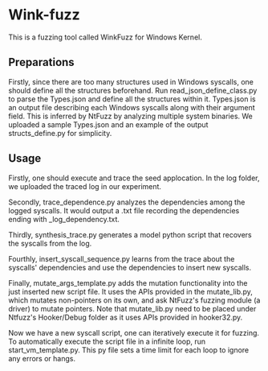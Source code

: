 # Wink-fuzz
This is a fuzzing tool called WinkFuzz for Windows Kernel.

## Preparations
Firstly, since there are too many structures used in Windows syscalls, one should define all the structures beforehand. Run read_json_define_class.py to parse the Types.json and define all the structures within it. Types.json is an output file describing 
each Windows syscalls along with their argument field. This is inferred by NtFuzz by analyzing multiple system binaries. We uploaded 
a sample Types.json and an example of the output structs_define.py for simplicity.

## Usage
Firstly, one should execute and trace the seed applocation. In the log folder, we uploaded the traced log in our experiment.

Secondly, trace_dependence.py analyzes the dependencies among the logged syscalls. It would output a .txt file recording the dependencies
ending with _log_dependency.txt.

Thirdly, synthesis_trace.py generates a model python script that recovers the syscalls from the log.

Fourthly, insert_syscall_sequence.py learns from the trace about the syscalls' dependencies and use the dependencies to insert new syscalls.

Finally, mutate_args_template.py adds the mutation functionality into the just inserted new script file. It uses the APIs provided in the
mutate_lib.py, which mutates non-pointers on its own, and ask NtFuzz's fuzzing module (a driver) to mutate pointers. Note that mutate_lib.py need to be placed under Ntfuzz's Hooker/Debug folder as it uses APIs provided in hooker32.py.

Now we have a new syscall script, one can iteratively execute it for fuzzing. To automatically execute the script file in a infinite loop, run 
start_vm_template.py. This py file sets a time limit for each loop to ignore any errors or hangs.
